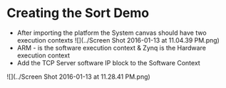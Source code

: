 # Creating the Sort Demo

* After importing the platform the System canvas should have two execution contexts
![](../Screen Shot 2016-01-13 at 11.04.39 PM.png)
* ARM - is the software execution context & Zynq is the Hardware execution context
* Add the TCP Server software IP block to the Software Context

![](../Screen Shot 2016-01-13 at 11.28.41 PM.png)